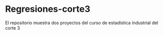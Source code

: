 # Regresiones-corte3
El repositorio muestra dos proyectos del curso de estadística industrial del corte 3 
